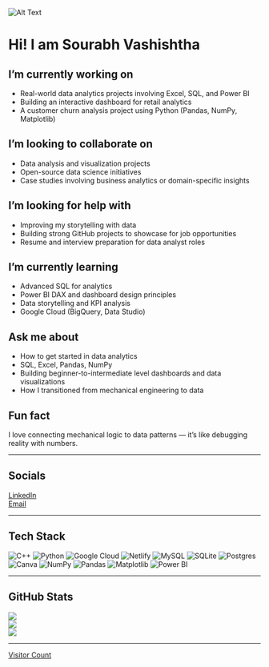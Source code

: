 ![Alt Text](https://user-images.githubusercontent.com/74038190/212749447-bfb7e725-6987-49d9-ae85-2015e3e7cc41.gif)
# Hi! I am Sourabh Vashishtha

## I’m currently working on
- Real-world data analytics projects involving Excel, SQL, and Power BI  
- Building an interactive dashboard for retail analytics  
- A customer churn analysis project using Python (Pandas, NumPy, Matplotlib)

## I’m looking to collaborate on
- Data analysis and visualization projects  
- Open-source data science initiatives  
- Case studies involving business analytics or domain-specific insights

## I’m looking for help with
- Improving my storytelling with data  
- Building strong GitHub projects to showcase for job opportunities  
- Resume and interview preparation for data analyst roles

## I’m currently learning
- Advanced SQL for analytics  
- Power BI DAX and dashboard design principles  
- Data storytelling and KPI analysis  
- Google Cloud (BigQuery, Data Studio)

## Ask me about
- How to get started in data analytics  
- SQL, Excel, Pandas, NumPy  
- Building beginner-to-intermediate level dashboards and data visualizations  
- How I transitioned from mechanical engineering to data

## Fun fact
I love connecting mechanical logic to data patterns — it’s like debugging reality with numbers.

---

## Socials
[LinkedIn](https://linkedin.com/in/sourabhvashistha9015)  
[Email](mailto:sourabhvashistha14042@gmail.com)

---

## Tech Stack
![C++](https://img.shields.io/badge/c++-%2300599C.svg?style=for-the-badge&logo=c%2B%2B&logoColor=white)
![Python](https://img.shields.io/badge/python-3670A0?style=for-the-badge&logo=python&logoColor=ffdd54)
![Google Cloud](https://img.shields.io/badge/GoogleCloud-%234285F4.svg?style=for-the-badge&logo=google-cloud&logoColor=white)
![Netlify](https://img.shields.io/badge/netlify-%23000000.svg?style=for-the-badge&logo=netlify&logoColor=#00C7B7)
![MySQL](https://img.shields.io/badge/mysql-4479A1.svg?style=for-the-badge&logo=mysql&logoColor=white)
![SQLite](https://img.shields.io/badge/sqlite-%2307405e.svg?style=for-the-badge&logo=sqlite&logoColor=white)
![Postgres](https://img.shields.io/badge/postgres-%23316192.svg?style=for-the-badge&logo=postgresql&logoColor=white)
![Canva](https://img.shields.io/badge/Canva-%2300C4CC.svg?style=for-the-badge&logo=Canva&logoColor=white)
![NumPy](https://img.shields.io/badge/numpy-%23013243.svg?style=for-the-badge&logo=numpy&logoColor=white)
![Pandas](https://img.shields.io/badge/pandas-%23150458.svg?style=for-the-badge&logo=pandas&logoColor=white)
![Matplotlib](https://img.shields.io/badge/Matplotlib-%23ffffff.svg?style=for-the-badge&logo=Matplotlib&logoColor=black)
![Power BI](https://img.shields.io/badge/power_bi-F2C811?style=for-the-badge&logo=powerbi&logoColor=black)

---

## GitHub Stats

![](https://github-readme-stats.vercel.app/api?username=CosmicCoder142&theme=dark&hide_border=false&include_all_commits=false&count_private=false)  
![](https://nirzak-streak-stats.vercel.app/?user=CosmicCoder142&theme=dark&hide_border=false)  
![](https://github-readme-stats.vercel.app/api/top-langs/?username=CosmicCoder142&theme=dark&hide_border=false&include_all_commits=false&count_private=false&layout=compact)

---

[Visitor Count](https://visitcount.itsvg.in/api?id=CosmicCoder142&icon=0&color=0)

<!-- Proudly created with GPRM ( https://gprm.itsvg.in ) -->
